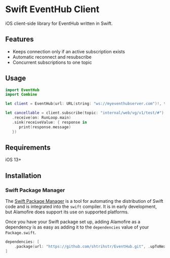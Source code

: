 # Swift EventHub Client
iOS client-side library for EventHub written in Swift.

## Features
 - Keeps connection only if an active subscription exists
 - Automatic reconnect and resubscribe
 - Concurrent subscriptions to one topic

## Usage

```swift
import EventHub
import Combine

let client = EventHub(url: URL(string: "ws://myeventhubserver.com")!, token: "myAuthToken")

let cancellable = client.subscribe(topic: "internal/web/vg/v1/test/#")
   .receive(on: RunLoop.main)
   .sink(receiveValue: { response in
      print(response.message)
   })
```

## Requirements

iOS 13+

## Installation
### Swift Package Manager

The [Swift Package Manager](https://swift.org/package-manager/) is a tool for automating the distribution of Swift code and is integrated into the `swift` compiler. It is in early development, but Alamofire does support its use on supported platforms.

Once you have your Swift package set up, adding Alamofire as a dependency is as easy as adding it to the `dependencies` value of your `Package.swift`.

```swift
dependencies: [
    .package(url: "https://github.com/shtrihstr/EventHub.git", .upToNextMajor(from: "0.1.0"))
]
```
